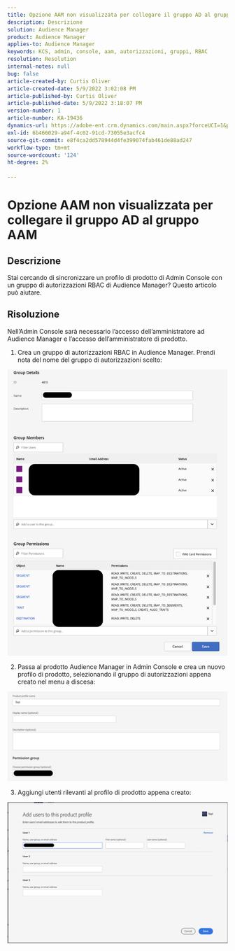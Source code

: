 ```yaml
---
title: Opzione AAM non visualizzata per collegare il gruppo AD al gruppo AAM
description: Descrizione
solution: Audience Manager
product: Audience Manager
applies-to: Audience Manager
keywords: KCS, admin, console, aam, autorizzazioni, gruppi, RBAC
resolution: Resolution
internal-notes: null
bug: false
article-created-by: Curtis Oliver
article-created-date: 5/9/2022 3:02:08 PM
article-published-by: Curtis Oliver
article-published-date: 5/9/2022 3:18:07 PM
version-number: 1
article-number: KA-19436
dynamics-url: https://adobe-ent.crm.dynamics.com/main.aspx?forceUCI=1&pagetype=entityrecord&etn=knowledgearticle&id=fd12a1fd-a8cf-ec11-a7b5-00224809c196
exl-id: 6b466029-a94f-4c02-91cd-73055e3acfc4
source-git-commit: e8f4ca2dd578944d4fe399074fab461de88ad247
workflow-type: tm+mt
source-wordcount: '124'
ht-degree: 2%

---
```


# Opzione AAM non visualizzata per collegare il gruppo AD al gruppo AAM

## Descrizione


Stai cercando di sincronizzare un profilo di prodotto di Admin Console con un gruppo di autorizzazioni RBAC di Audience Manager? Questo articolo può aiutare.


## Risoluzione


Nell’Admin Console sarà necessario l’accesso dell’amministratore ad Audience Manager e l’accesso dell’amministratore di prodotto.



1) Crea un gruppo di autorizzazioni RBAC in Audience Manager. Prendi nota del nome del gruppo di autorizzazioni scelto:

![](assets/5a5b40de-a9cf-ec11-a7b5-00224809c196.png)

2) Passa al prodotto Audience Manager in Admin Console e crea un nuovo profilo di prodotto, selezionando il gruppo di autorizzazioni appena creato nel menu a discesa:

![](assets/2689da02-aacf-ec11-a7b5-00224809c196.png)

3) Aggiungi utenti rilevanti al profilo di prodotto appena creato:

![](assets/6a896e46-aacf-ec11-a7b5-00224809c196.png)
